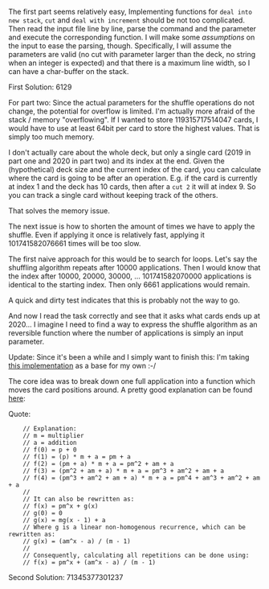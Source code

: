 The first part seems relatively easy,
Implementing functions for `deal into new stack`, `cut` and `deal with increment` should be not too complicated.
Then read the input file line by line, parse the command and the parameter and execute the corresponding function.
I will make some *assumptions* on the input to ease the parsing, though.
Specifically, I will assume the parameters are valid (no cut with parameter larger than the deck, no string when an integer is expected) and that there is a maximum line width, so I can have a char-buffer on the stack.

First Solution: 6129

For part two: Since the actual parameters for the shuffle operations do not change, the potential for overflow is limited.
I'm actually more afraid of the stack / memory "overflowing".
If I wanted to store 119315717514047 cards, I would have to use at least 64bit per card to store the highest values.
That is simply too much memory.

I don't actually care about the whole deck, but only a single card (2019 in part one and 2020 in part two) and its index at the end.
Given the (hypothetical) deck size and the current index of the card, you can calculate where the card is going to be after an operation.
E.g. if the card is currently at index 1 and the deck has 10 cards, then after a `cut 2` it will at index 9.
So you can track a single card without keeping track of the others.

That solves the memory issue.

The next issue is how to shorten the amount of times we have to apply the shuffle.
Even if applying it once is relatively fast, applying it 101741582076661 times will be too slow.

The first naive approach for this would be to search for loops.
Let's say the shuffling algorithm repeats after 10000 applications.
Then I would know that the index after 10000, 20000, 30000, ... 101741582070000 applications is identical to the starting index.
Then only 6661 applications would remain.

A quick and dirty test indicates that this is probably not the way to go.

And now I read the task correctly and see that it asks what cards ends up at 2020...
I imagine I need to find a way to express the shuffle algorithm as an reversible function where the number of applications is simply an input parameter.

Update:
Since it's been a while and I simply want to finish this: I'm taking [this implementation](https://github.com/vilya/AdventOfCode-2019/blob/master/day22/day22b.cpp) as a base for my own :-/

The core idea was to break down one full application into a function which moves the card positions around.
A pretty good explanation can be found [here](https://github.com/Aidiakapi/advent_of_code_2019/blob/master/src/day22.rs):

Quote:
```
    // Explanation:
    // m = multiplier
    // a = addition
    // f(0) = p + 0
    // f(1) = (p) * m + a = pm + a
    // f(2) = (pm + a) * m + a = pm^2 + am + a
    // f(3) = (pm^2 + am + a) * m + a = pm^3 + am^2 + am + a
    // f(4) = (pm^3 + am^2 + am + a) * m + a = pm^4 + am^3 + am^2 + am + a
    //
    // It can also be rewritten as:
    // f(x) = pm^x + g(x)
    // g(0) = 0
    // g(x) = mg(x - 1) + a
    // Where g is a linear non-homogenous recurrence, which can be rewritten as:
    // g(x) = (am^x - a) / (m - 1)
    //
    // Consequently, calculating all repetitions can be done using:
    // f(x) = pm^x + (am^x - a) / (m - 1)
```

Second Solution: 71345377301237
